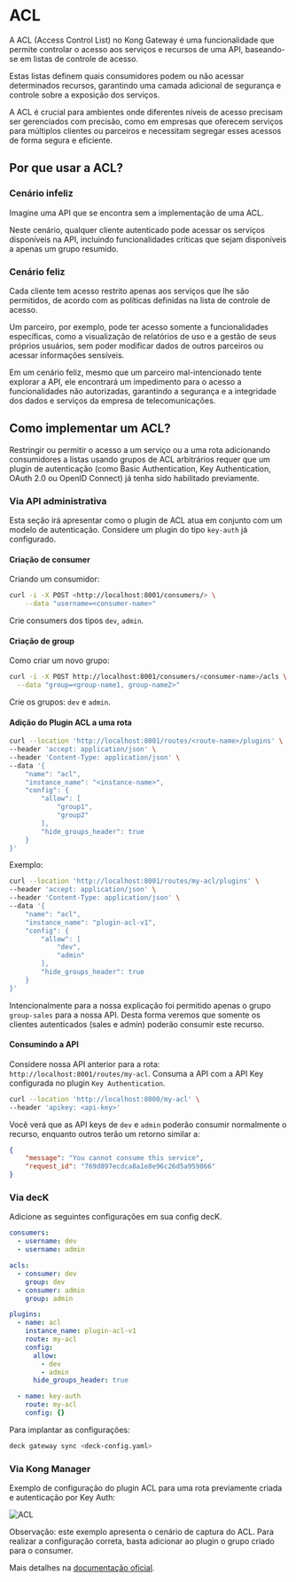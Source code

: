 # ACL

A ACL (Access Control List) no Kong Gateway é uma funcionalidade que permite controlar o acesso aos serviços e recursos de uma API, baseando-se em listas de controle de acesso.

Estas listas definem quais consumidores podem ou não acessar determinados recursos, garantindo uma camada adicional de segurança e controle sobre a exposição dos serviços.

A ACL é crucial para ambientes onde diferentes níveis de acesso precisam ser gerenciados com precisão, como em empresas que oferecem serviços para múltiplos clientes ou parceiros e necessitam segregar esses acessos de forma segura e eficiente.

## Por que usar a ACL?

### Cenário infeliz

Imagine uma API que se encontra sem a implementação de uma ACL.

Neste cenário, qualquer cliente autenticado pode acessar os serviços disponíveis na API, incluindo funcionalidades críticas que sejam disponíveis a apenas um grupo resumido.

### Cenário feliz

Cada cliente tem acesso restrito apenas aos serviços que lhe são permitidos, de acordo com as políticas definidas na lista de controle de acesso.

Um parceiro, por exemplo, pode ter acesso somente a funcionalidades específicas, como a visualização de relatórios de uso e a gestão de seus próprios usuários, sem poder modificar dados de outros parceiros ou acessar informações sensíveis.

Em um cenário feliz, mesmo que um parceiro mal-intencionado tente explorar a API, ele encontrará um impedimento para o acesso a funcionalidades não autorizadas, garantindo a segurança e a integridade dos dados e serviços da empresa de telecomunicações.

## Como implementar um ACL?

Restringir ou permitir o acesso a um serviço ou a uma rota adicionando consumidores a listas usando grupos de ACL arbitrários requer que um plugin de autenticação (como Basic Authentication, Key Authentication, OAuth 2.0 ou OpenID Connect) já tenha sido habilitado previamente.

### Via API administrativa

Esta seção irá apresentar como o plugin de ACL atua em conjunto com um modelo de autenticação. Considere um plugin do tipo `key-auth` já configurado.

#### Criação de consumer

Criando um consumidor:

```bash
curl -i -X POST <http://localhost:8001/consumers/> \
    --data "username=<consumer-name>"
```

Crie consumers dos tipos `dev`, `admin`.

#### Criação de group

Como criar um novo grupo:

```bash
curl -i -X POST http://localhost:8001/consumers/<consumer-name>/acls \
  --data "group=<group-name1, group-name2>"
```

Crie os grupos: `dev` e `admin`.

#### Adição do Plugin ACL a uma rota

```bash
curl --location 'http://localhost:8001/routes/<route-name>/plugins' \
--header 'accept: application/json' \
--header 'Content-Type: application/json' \
--data '{
    "name": "acl",
    "instance_name": "<instance-name>",
    "config": {
        "allow": [
            "group1", 
            "group2"
        ],
        "hide_groups_header": true
    }
}'
```

Exemplo:

```bash
curl --location 'http://localhost:8001/routes/my-acl/plugins' \
--header 'accept: application/json' \
--header 'Content-Type: application/json' \
--data '{
    "name": "acl",
    "instance_name": "plugin-acl-v1",
    "config": {
        "allow": [
            "dev", 
            "admin"
        ],
        "hide_groups_header": true
    }
}'
```

Intencionalmente para a nossa explicação foi permitido apenas o grupo `group-sales` para a nossa API. Desta forma veremos que somente os clientes autenticados (sales e admin) poderão consumir este recurso.

#### Consumindo a API

Considere nossa API anterior para a rota: `http://localhost:8001/routes/my-acl`. Consuma a API com a API Key configurada no plugin `Key Authentication`.

```bash
curl --location 'http://localhost:8000/my-acl' \
--header 'apikey: <api-key>'
```

Você verá que as API keys de `dev` e `admin` poderão consumir normalmente o recurso, enquanto outros terão um retorno similar a:

```json
{
    "message": "You cannot consume this service",
    "request_id": "769d897ecdca8a1e8e96c26d5a959866"
}
```

### Via decK

Adicione as seguintes configurações em sua config decK.

```yaml
consumers:
  - username: dev
  - username: admin

acls:
  - consumer: dev
    group: dev
  - consumer: admin
    group: admin

plugins:
  - name: acl
    instance_name: plugin-acl-v1
    route: my-acl
    config:
      allow:
        - dev
        - admin
      hide_groups_header: true

  - name: key-auth
    route: my-acl
    config: {}
```

Para implantar as configurações:

```bash
deck gateway sync <deck-config.yaml>
```

### Via Kong Manager

Exemplo de configuração do plugin ACL para uma rota previamente criada e autenticação por Key Auth:

![ACL](/kong-gateway/assets/gifs/kong/capacities/acl.gif)

Observação: este exemplo apresenta o cenário de captura do ACL. Para realizar a configuração correta, basta adicionar ao plugin o grupo criado para o consumer.

Mais detalhes na [documentação oficial](https://docs.konghq.com/hub/kong-inc/acl).
